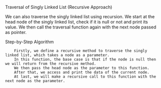 Traversal of Singly Linked List (Recursive Approach)

We can also traverse the singly linked list using recursion. We start at the head node of the singly linked list, check if it is null or not and print its value. We then call the traversal function again with the next node passed as pointer.

Step-by-Step Algorithm

        Firstly, we define a recursive method to traverse the singly linked list, which takes a node as a parameter.
        In this function, the base case is that if the node is null then we will return from the recursive method.
        We then pass the head node as the parameter to this function.
        After that, we access and print the data of the current node.
        At last, we will make a recursive call to this function with the next node as the parameter.
